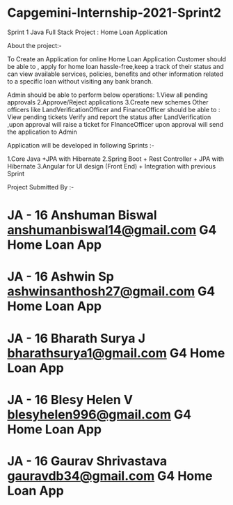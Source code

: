 # Capgemini-Internship-2021-Sprint2
Sprint 1 Java Full Stack Project : Home Loan Application

About the project:-

To Create an Application for online Home Loan Application Customer should be able to , apply for home loan hassle-free,keep a track of their status and can view available services, policies, benefits and other information related to a specific loan without visiting any bank branch.

Admin should be able to perform below operations: 1.View all pending approvals 2.Approve/Reject applications 3.Create new schemes Other officers like LandVerificationOfficer and FinanceOfficer should be able to : View pending tickets Verify and report the status after LandVerification ,upon approval will raise a ticket for FInanceOfficer upon approval will send the application to Admin

Application will be developed in following Sprints :-

1.Core Java +JPA with Hibernate 2.Spring Boot + Rest Controller + JPA with Hibernate 3.Angular for UI design (Front End) + Integration with previous Sprint

Project Submitted By :-

# JA - 16 Anshuman Biswal      anshumanbiswal14@gmail.com         G4   Home Loan App
# JA - 16 Ashwin Sp            ashwinsanthosh27@gmail.com         G4   Home Loan App
# JA - 16 Bharath Surya J      bharathsurya1@gmail.com            G4   Home Loan App
# JA - 16 Blesy Helen V        blesyhelen996@gmail.com            G4   Home Loan App
# JA - 16 Gaurav Shrivastava   gauravdb34@gmail.com               G4   Home Loan App
